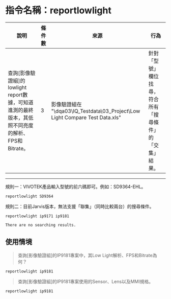 # 指令名稱：reportlowlight

| 說明 | 條件數 | 來源 | 行為 |
| --- | --- | --- | --- |
| 查詢\[影像驗證組\]的lowlight report數據，可知道進測的最終版本，其低照不同亮度的解析、FPS和Bitrate。 | 3 | 影像驗證組在 "\\dqa03\IQ\_Testdata\03\_Project\Low Light Compare Test Data.xls" | 針對「型號」欄位找尋，符合所有「搜尋條件」的「交集」結果。 |

---

規則一：VIVOTEK產品輸入型號的前六碼即可。例如：SD9364-EHL。

```
reportlowlight SD9364
```

規則二：目前Jarvis版本，無法支援「聯集」（同時比較兩台）的搜尋條件。

```
reportlowlight ip9171 ip9181

There are no searching results.
```

## 使用情境

> 查詢\[影像驗證組\]的IP9181專案中，其Low Light解析、FPS和Bitrate為何？

```
reportlowlight ip9181
```

> 查詢\[影像驗證組\]的IP9181專案使用的Sensor、Lens以及MMI規格。

```
reportlowlight ip9181
```



